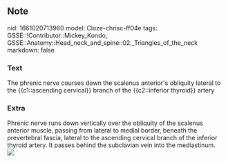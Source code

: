 ## Note
nid: 1661020713960
model: Cloze-chrisc-ff04e
tags: GSSE::!Contributor::Mickey_Kondo, GSSE::Anatomy::Head_neck_and_spine::02._Triangles_of_the_neck
markdown: false

### Text
The phrenic nerve courses down the scalenus anterior's obliquity lateral to the {{c1::ascending cervical}} branch of the {{c2::inferior thyroid}} artery

### Extra
<div>
  Phrenic nerve runs down vertically over the obliquity of the
  scalenus anterior muscle, passing from lateral to medial border,
  beneath the prevertebral fascia, lateral to the ascending
  cervical branch of the inferior thyroid artery. It passes behind
  the subclavian vein into the mediastinum.
</div><img src="image00567-3.jpeg">
